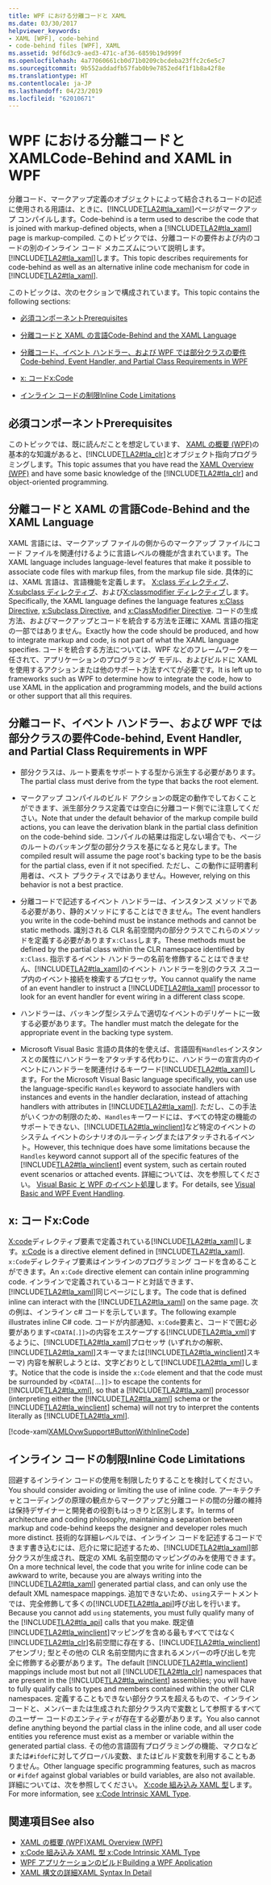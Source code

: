 ```yaml
---
title: WPF における分離コードと XAML
ms.date: 03/30/2017
helpviewer_keywords:
- XAML [WPF], code-behind
- code-behind files [WPF], XAML
ms.assetid: 9df6d3c9-aed3-471c-af36-6859b19d999f
ms.openlocfilehash: 4a77060661cb0d71b0209cbcdeba23ffc2c6e5c7
ms.sourcegitcommit: 9b552addadfb57fab0b9e7852ed4f1f1b8a42f8e
ms.translationtype: HT
ms.contentlocale: ja-JP
ms.lasthandoff: 04/23/2019
ms.locfileid: "62010671"
---
```

# <a name="code-behind-and-xaml-in-wpf"></a><span data-ttu-id="d8e93-102">WPF における分離コードと XAML</span><span class="sxs-lookup"><span data-stu-id="d8e93-102">Code-Behind and XAML in WPF</span></span>
<a name="introduction"></a> <span data-ttu-id="d8e93-103">分離コード、マークアップ定義のオブジェクトによって結合されるコードの記述に使用される用語は、ときに、[!INCLUDE[TLA2#tla_xaml](../../../../includes/tla2sharptla-xaml-md.md)]ページがマークアップ コンパイルします。</span><span class="sxs-lookup"><span data-stu-id="d8e93-103">Code-behind is a term used to describe the code that is joined with markup-defined objects, when a [!INCLUDE[TLA2#tla_xaml](../../../../includes/tla2sharptla-xaml-md.md)] page is markup-compiled.</span></span> <span data-ttu-id="d8e93-104">このトピックでは、分離コードの要件および内のコードの別のインライン コード メカニズムについて説明します。[!INCLUDE[TLA2#tla_xaml](../../../../includes/tla2sharptla-xaml-md.md)]します。</span><span class="sxs-lookup"><span data-stu-id="d8e93-104">This topic describes requirements for code-behind as well as an alternative inline code mechanism for code in [!INCLUDE[TLA2#tla_xaml](../../../../includes/tla2sharptla-xaml-md.md)].</span></span>  
  
 <span data-ttu-id="d8e93-105">このトピックは、次のセクションで構成されています。</span><span class="sxs-lookup"><span data-stu-id="d8e93-105">This topic contains the following sections:</span></span>  
  
- [<span data-ttu-id="d8e93-106">必須コンポーネント</span><span class="sxs-lookup"><span data-stu-id="d8e93-106">Prerequisites</span></span>](#Prerequisites)  
  
- [<span data-ttu-id="d8e93-107">分離コードと XAML の言語</span><span class="sxs-lookup"><span data-stu-id="d8e93-107">Code-Behind and the XAML Language</span></span>](#codebehind_and_the_xaml_language)  
  
- [<span data-ttu-id="d8e93-108">分離コード、イベント ハンドラー、および WPF では部分クラスの要件</span><span class="sxs-lookup"><span data-stu-id="d8e93-108">Code-behind, Event Handler, and Partial Class Requirements in WPF</span></span>](#Code_behind__Event_Handler__and_Partial_Class)  
  
- [<span data-ttu-id="d8e93-109">x: コード</span><span class="sxs-lookup"><span data-stu-id="d8e93-109">x:Code</span></span>](#x_Code)  
  
- [<span data-ttu-id="d8e93-110">インライン コードの制限</span><span class="sxs-lookup"><span data-stu-id="d8e93-110">Inline Code Limitations</span></span>](#Inline_Code_Limitations)  
  
<a name="Prerequisites"></a>   
## <a name="prerequisites"></a><span data-ttu-id="d8e93-111">必須コンポーネント</span><span class="sxs-lookup"><span data-stu-id="d8e93-111">Prerequisites</span></span>  
 <span data-ttu-id="d8e93-112">このトピックでは、既に読んだことを想定しています、 [XAML の概要 (WPF)](xaml-overview-wpf.md)の基本的な知識があると、[!INCLUDE[TLA2#tla_clr](../../../../includes/tla2sharptla-clr-md.md)]とオブジェクト指向プログラミングします。</span><span class="sxs-lookup"><span data-stu-id="d8e93-112">This topic assumes that you have read the [XAML Overview (WPF)](xaml-overview-wpf.md) and have some basic knowledge of the [!INCLUDE[TLA2#tla_clr](../../../../includes/tla2sharptla-clr-md.md)] and object-oriented programming.</span></span>  
  
<a name="codebehind_and_the_xaml_language"></a>   
## <a name="code-behind-and-the-xaml-language"></a><span data-ttu-id="d8e93-113">分離コードと XAML の言語</span><span class="sxs-lookup"><span data-stu-id="d8e93-113">Code-Behind and the XAML Language</span></span>  
 <span data-ttu-id="d8e93-114">XAML 言語には、マークアップ ファイルの側からのマークアップ ファイルにコード ファイルを関連付けるように言語レベルの機能が含まれています。</span><span class="sxs-lookup"><span data-stu-id="d8e93-114">The XAML language includes language-level features that make it possible to associate code files with markup files, from the markup file side.</span></span> <span data-ttu-id="d8e93-115">具体的には、XAML 言語は、言語機能を定義します。 [X:class ディレクティブ](../../xaml-services/x-class-directive.md)、 [X:subclass ディレクティブ](../../xaml-services/x-subclass-directive.md)、および[X:classmodifier ディレクティブ](../../xaml-services/x-classmodifier-directive.md)します。</span><span class="sxs-lookup"><span data-stu-id="d8e93-115">Specifically, the XAML language defines the language features [x:Class Directive](../../xaml-services/x-class-directive.md), [x:Subclass Directive](../../xaml-services/x-subclass-directive.md), and [x:ClassModifier Directive](../../xaml-services/x-classmodifier-directive.md).</span></span> <span data-ttu-id="d8e93-116">コードの生成方法、およびマークアップとコードを統合する方法を正確に XAML 言語の指定の一部ではありません。</span><span class="sxs-lookup"><span data-stu-id="d8e93-116">Exactly how the code should be produced, and how to integrate markup and code, is not part of what the XAML language specifies.</span></span> <span data-ttu-id="d8e93-117">コードを統合する方法については、WPF などのフレームワークを一任されて、アプリケーションのプログラミング モデル、およびビルドに XAML を使用するアクションまたは他のサポート方法すべてが必要です。</span><span class="sxs-lookup"><span data-stu-id="d8e93-117">It is left up to frameworks such as WPF to determine how to integrate the code, how to use XAML in the application and programming models, and the build actions or other support that all this requires.</span></span>  
  
<a name="Code_behind__Event_Handler__and_Partial_Class"></a>   
## <a name="code-behind-event-handler-and-partial-class-requirements-in-wpf"></a><span data-ttu-id="d8e93-118">分離コード、イベント ハンドラー、および WPF では部分クラスの要件</span><span class="sxs-lookup"><span data-stu-id="d8e93-118">Code-behind, Event Handler, and Partial Class Requirements in WPF</span></span>  
  
- <span data-ttu-id="d8e93-119">部分クラスは、ルート要素をサポートする型から派生する必要があります。</span><span class="sxs-lookup"><span data-stu-id="d8e93-119">The partial class must derive from the type that backs the root element.</span></span>  
  
- <span data-ttu-id="d8e93-120">マークアップ コンパイルのビルド アクションの既定の動作でしておくことができます、派生部分クラス定義では空白に分離コード側でに注意してください。</span><span class="sxs-lookup"><span data-stu-id="d8e93-120">Note that under the default behavior of the markup compile build actions, you can leave the derivation blank in the partial class definition on the code-behind side.</span></span> <span data-ttu-id="d8e93-121">コンパイルの結果は指定しない場合でも、ページのルートのバッキング型の部分クラスを基になると見なします。</span><span class="sxs-lookup"><span data-stu-id="d8e93-121">The compiled result will assume the page root's backing type to be the basis for the partial class, even if it not specified.</span></span> <span data-ttu-id="d8e93-122">ただし、この動作に証明書利用者は、ベスト プラクティスではありません。</span><span class="sxs-lookup"><span data-stu-id="d8e93-122">However, relying on this behavior is not a best practice.</span></span>  
  
- <span data-ttu-id="d8e93-123">分離コードで記述するイベント ハンドラーは、インスタンス メソッドである必要があり、静的メソッドにすることはできません。</span><span class="sxs-lookup"><span data-stu-id="d8e93-123">The event handlers you write in the code-behind must be instance methods and cannot be static methods.</span></span> <span data-ttu-id="d8e93-124">識別される CLR 名前空間内の部分クラスでこれらのメソッドを定義する必要があります`x:Class`します。</span><span class="sxs-lookup"><span data-stu-id="d8e93-124">These methods must be defined by the partial class within the CLR namespace identified by `x:Class`.</span></span> <span data-ttu-id="d8e93-125">指示するイベント ハンドラーの名前を修飾することはできません、[!INCLUDE[TLA2#tla_xaml](../../../../includes/tla2sharptla-xaml-md.md)]のイベント ハンドラーを別のクラス スコープ内のイベント接続を検索するプロセッサ。</span><span class="sxs-lookup"><span data-stu-id="d8e93-125">You cannot qualify the name of an event handler to instruct a [!INCLUDE[TLA2#tla_xaml](../../../../includes/tla2sharptla-xaml-md.md)] processor to look for an event handler for event wiring in a different class scope.</span></span>  
  
- <span data-ttu-id="d8e93-126">ハンドラーは、バッキング型システムで適切なイベントのデリゲートに一致する必要があります。</span><span class="sxs-lookup"><span data-stu-id="d8e93-126">The handler must match the delegate for the appropriate event in the backing type system.</span></span>  
  
- <span data-ttu-id="d8e93-127">Microsoft Visual Basic 言語の具体的を使えば、言語固有`Handles`インスタンスとの属性にハンドラーをアタッチする代わりに、ハンドラーの宣言内のイベントにハンドラーを関連付けるキーワード[!INCLUDE[TLA2#tla_xaml](../../../../includes/tla2sharptla-xaml-md.md)]します。</span><span class="sxs-lookup"><span data-stu-id="d8e93-127">For the Microsoft Visual Basic language specifically, you can use the language-specific `Handles` keyword to associate handlers with instances and events in the handler declaration, instead of attaching handlers with attributes in [!INCLUDE[TLA2#tla_xaml](../../../../includes/tla2sharptla-xaml-md.md)].</span></span> <span data-ttu-id="d8e93-128">ただし、この手法がいくつかの制限のため、`Handles`キーワードには、すべての特定の機能のサポートできない、[!INCLUDE[TLA2#tla_winclient](../../../../includes/tla2sharptla-winclient-md.md)]など特定のイベントのシステム イベントのシナリオのルーティングまたはアタッチされるイベント。</span><span class="sxs-lookup"><span data-stu-id="d8e93-128">However, this technique does have some limitations because the `Handles` keyword cannot support all of the specific features of the [!INCLUDE[TLA2#tla_winclient](../../../../includes/tla2sharptla-winclient-md.md)] event system, such as certain routed event scenarios or attached events.</span></span> <span data-ttu-id="d8e93-129">詳細については、次を参照してください。 [Visual Basic と WPF のイベント処理](visual-basic-and-wpf-event-handling.md)します。</span><span class="sxs-lookup"><span data-stu-id="d8e93-129">For details, see [Visual Basic and WPF Event Handling](visual-basic-and-wpf-event-handling.md).</span></span>  
  
<a name="x_Code"></a>   
## <a name="xcode"></a><span data-ttu-id="d8e93-130">x: コード</span><span class="sxs-lookup"><span data-stu-id="d8e93-130">x:Code</span></span>  
 <span data-ttu-id="d8e93-131">[X:code](../../xaml-services/x-code-intrinsic-xaml-type.md)ディレクティブ要素で定義されている[!INCLUDE[TLA2#tla_xaml](../../../../includes/tla2sharptla-xaml-md.md)]します。</span><span class="sxs-lookup"><span data-stu-id="d8e93-131">[x:Code](../../xaml-services/x-code-intrinsic-xaml-type.md) is a directive element defined in [!INCLUDE[TLA2#tla_xaml](../../../../includes/tla2sharptla-xaml-md.md)].</span></span> <span data-ttu-id="d8e93-132">`x:Code`ディレクティブ要素はインラインのプログラミング コードを含めることができます。</span><span class="sxs-lookup"><span data-stu-id="d8e93-132">An `x:Code` directive element can contain inline programming code.</span></span> <span data-ttu-id="d8e93-133">インラインで定義されているコードと対話できます、[!INCLUDE[TLA2#tla_xaml](../../../../includes/tla2sharptla-xaml-md.md)]同じページにします。</span><span class="sxs-lookup"><span data-stu-id="d8e93-133">The code that is defined inline can interact with the [!INCLUDE[TLA2#tla_xaml](../../../../includes/tla2sharptla-xaml-md.md)] on the same page.</span></span> <span data-ttu-id="d8e93-134">次の例は、インライン c# コードを示しています。</span><span class="sxs-lookup"><span data-stu-id="d8e93-134">The following example illustrates inline C# code.</span></span> <span data-ttu-id="d8e93-135">コードが内部通知、`x:Code`要素と、コードで囲む必要があります`<CDATA[`.`]]>`の内容をエスケープする[!INCLUDE[TLA2#tla_xml](../../../../includes/tla2sharptla-xml-md.md)]するように、[!INCLUDE[TLA2#tla_xaml](../../../../includes/tla2sharptla-xaml-md.md)]プロセッサ (いずれかの解釈、[!INCLUDE[TLA2#tla_xaml](../../../../includes/tla2sharptla-xaml-md.md)]スキーマまたは[!INCLUDE[TLA2#tla_winclient](../../../../includes/tla2sharptla-winclient-md.md)]スキーマ) 内容を解釈しようとは、文字どおりとして[!INCLUDE[TLA2#tla_xml](../../../../includes/tla2sharptla-xml-md.md)]します。</span><span class="sxs-lookup"><span data-stu-id="d8e93-135">Notice that the code is inside the `x:Code` element and that the code must be surrounded by `<CDATA[`...`]]>` to escape the contents for [!INCLUDE[TLA2#tla_xml](../../../../includes/tla2sharptla-xml-md.md)], so that a [!INCLUDE[TLA2#tla_xaml](../../../../includes/tla2sharptla-xaml-md.md)] processor (interpreting either the [!INCLUDE[TLA2#tla_xaml](../../../../includes/tla2sharptla-xaml-md.md)] schema or the [!INCLUDE[TLA2#tla_winclient](../../../../includes/tla2sharptla-winclient-md.md)] schema) will not try to interpret the contents literally as [!INCLUDE[TLA2#tla_xml](../../../../includes/tla2sharptla-xml-md.md)].</span></span>  
  
 [!code-xaml[XAMLOvwSupport#ButtonWithInlineCode](~/samples/snippets/csharp/VS_Snippets_Wpf/XAMLOvwSupport/CSharp/page4.xaml#buttonwithinlinecode)]  
  
<a name="Inline_Code_Limitations"></a>   
## <a name="inline-code-limitations"></a><span data-ttu-id="d8e93-136">インライン コードの制限</span><span class="sxs-lookup"><span data-stu-id="d8e93-136">Inline Code Limitations</span></span>  
 <span data-ttu-id="d8e93-137">回避するインライン コードの使用を制限したりすることを検討してください。</span><span class="sxs-lookup"><span data-stu-id="d8e93-137">You should consider avoiding or limiting the use of inline code.</span></span> <span data-ttu-id="d8e93-138">アーキテクチャとコーディングの原理の観点からマークアップと分離コードの間の分離の維持は保持デザイナーと開発者の役割もはっきりと区別します。</span><span class="sxs-lookup"><span data-stu-id="d8e93-138">In terms of architecture and coding philosophy, maintaining a separation between markup and code-behind keeps the designer and developer roles much more distinct.</span></span> <span data-ttu-id="d8e93-139">技術的な詳細レベルでは、インライン コードを記述するコードできます書き込むには、厄介に常に記述するため、[!INCLUDE[TLA2#tla_xaml](../../../../includes/tla2sharptla-xaml-md.md)]部分クラスが生成され、既定の XML 名前空間のマッピングのみを使用できます。</span><span class="sxs-lookup"><span data-stu-id="d8e93-139">On a more technical level, the code that you write for inline code can be awkward to write, because you are always writing into the [!INCLUDE[TLA2#tla_xaml](../../../../includes/tla2sharptla-xaml-md.md)] generated partial class, and can only use the default XML namespace mappings.</span></span> <span data-ttu-id="d8e93-140">追加できないため、`using`ステートメントでは、完全修飾して多くの[!INCLUDE[TLA2#tla_api](../../../../includes/tla2sharptla-api-md.md)]呼び出しを行います。</span><span class="sxs-lookup"><span data-stu-id="d8e93-140">Because you cannot add `using` statements, you must fully qualify many of the [!INCLUDE[TLA2#tla_api](../../../../includes/tla2sharptla-api-md.md)] calls that you make.</span></span> <span data-ttu-id="d8e93-141">既定値[!INCLUDE[TLA2#tla_winclient](../../../../includes/tla2sharptla-winclient-md.md)]マッピングを含める最もすべてではなく[!INCLUDE[TLA2#tla_clr](../../../../includes/tla2sharptla-clr-md.md)]名前空間に存在する、[!INCLUDE[TLA2#tla_winclient](../../../../includes/tla2sharptla-winclient-md.md)]アセンブリ; 型とその他の CLR 名前空間内に含まれるメンバーの呼び出しを完全に修飾する必要があります。</span><span class="sxs-lookup"><span data-stu-id="d8e93-141">The default [!INCLUDE[TLA2#tla_winclient](../../../../includes/tla2sharptla-winclient-md.md)] mappings include most but not all [!INCLUDE[TLA2#tla_clr](../../../../includes/tla2sharptla-clr-md.md)] namespaces that are present in the [!INCLUDE[TLA2#tla_winclient](../../../../includes/tla2sharptla-winclient-md.md)] assemblies; you will have to fully qualify calls to types and members contained within the other CLR namespaces.</span></span> <span data-ttu-id="d8e93-142">定義することもできない部分クラスを超えるもので、インライン コードと、メンバーまたは生成された部分クラス内で変数として参照するすべてのユーザー コードのエンティティが存在する必要があります。</span><span class="sxs-lookup"><span data-stu-id="d8e93-142">You also cannot define anything beyond the partial class in the inline code, and all user code entities you reference must exist as a member or variable within the generated partial class.</span></span> <span data-ttu-id="d8e93-143">その他の言語固有プログラミングの機能、マクロなどまたは`#ifdef`に対してグローバル変数、またはビルド変数を利用することもありません。</span><span class="sxs-lookup"><span data-stu-id="d8e93-143">Other language specific programming features, such as macros or `#ifdef` against global variables or build variables, are also not available.</span></span> <span data-ttu-id="d8e93-144">詳細については、次を参照してください。 [X:code 組み込み XAML 型](../../xaml-services/x-code-intrinsic-xaml-type.md)します。</span><span class="sxs-lookup"><span data-stu-id="d8e93-144">For more information, see [x:Code Intrinsic XAML Type](../../xaml-services/x-code-intrinsic-xaml-type.md).</span></span>  
  
## <a name="see-also"></a><span data-ttu-id="d8e93-145">関連項目</span><span class="sxs-lookup"><span data-stu-id="d8e93-145">See also</span></span>

- [<span data-ttu-id="d8e93-146">XAML の概要 (WPF)</span><span class="sxs-lookup"><span data-stu-id="d8e93-146">XAML Overview (WPF)</span></span>](xaml-overview-wpf.md)
- [<span data-ttu-id="d8e93-147">x:Code 組み込み XAML 型 </span><span class="sxs-lookup"><span data-stu-id="d8e93-147">x:Code Intrinsic XAML Type</span></span>](../../xaml-services/x-code-intrinsic-xaml-type.md)
- [<span data-ttu-id="d8e93-148">WPF アプリケーションのビルド</span><span class="sxs-lookup"><span data-stu-id="d8e93-148">Building a WPF Application</span></span>](../app-development/building-a-wpf-application-wpf.md)
- [<span data-ttu-id="d8e93-149">XAML 構文の詳細</span><span class="sxs-lookup"><span data-stu-id="d8e93-149">XAML Syntax In Detail</span></span>](xaml-syntax-in-detail.md)
